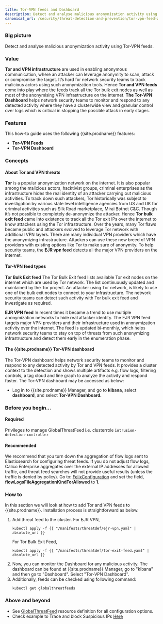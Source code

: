 ```yaml
---
title: Tor-VPN feeds and Dashboard 
description: Detect and analyse malicious anonymization activity using Tor-VPN feeds.
canonical_url: /security/threat-detection-and-prevention/tor-vpn-feed-and-dashboard
---
```


### Big picture

Detect and analyse malicious anonymization activity using Tor-VPN feeds.

### Value

**Tor and VPN infrastructure** are used in enabling anonymous communication, where an attacker can leverage anonymity to scan, attack or compromise the target. It’s hard for network security teams to track malicious actors using such anonymization tools. Hence **Tor and VPN feeds** come into play where the feeds track all the Tor bulk exit nodes as well as most of the anonymising VPN infrastructure on the internet. **The Tor-VPN Dashboard** helps network security teams to monitor and respond to any detected activity where they have a clusterwide view and granular control over logs which is critical in stopping the possible attack in early stages.

### Features

This how-to guide uses the following {{site.prodname}} features:
- **Tor-VPN Feeds**
- **Tor-VPN Dashboard**

### Concepts

#### About Tor and VPN threats

**Tor** is a popular anonymization network on the internet. It is also popular among the malicious actors, hacktivist groups, criminal enterprises as the infrastructure hides the real identity of an attacker carrying out malicious activities. To track down such attackers, Tor historically was subject to investigation by various state level intelligence agencies from US and UK for criminal activities such as Silk Road marketplace, Mirai Botnet C&C. Though it’s not possible to completely de-anonymize the attacker. Hence **Tor bulk exit feed** came into existence to track all the Tor exit IPs over the internet to know attackers using the Tor infrastructure. 
Over the years, many Tor flaws became public and attackers evolved to leverage Tor network with additional VPN layers. There are many individual VPN providers which have the anonymizing infrastructure. Attackers can use these new breed of VPN providers with existing options like Tor to make sure of anonymity. To help security teams, the **EJR vpn feed** detects all the major VPN providers on the internet.


#### Tor-VPN feed types

**Tor Bulk Exit feed**
The Tor Bulk Exit feed lists available Tor exit nodes on the internet which are used by Tor network. The list continuously updated and maintained by the Tor project. An attacker using Tor network, is likely to use one of the bulk exit nodes to connect to your infrastructure. The network security teams can detect such activity with Tor bulk exit feed and investigate as required.

**EJR VPN feed**
In recent times it became a trend to use multiple anonymization networks to hide real attacker identity. The EJR VPN feed targets major VPN providers and their infrastructure used in anonymization activity over the internet. The feed is updated bi-monthly, which helps network security teams to stay on top of threats from such anonymizing infrastructure and detect them early in the enumeration phase.

#### The {{site.prodname}} Tor-VPN dashboard

The Tor-VPN dashboard helps network security teams to monitor and respond to any detected activity by Tor and VPN feeds. It provides a cluster context to the detection and shows multiple artifacts e.g. flow logs, filtering controls, a tag cloud and line graph to analyze the activity and respond faster.
The Tor-VPN dashboard may be accessed as below: 
* Log in to {{site.prodname}} Manager, and go to **kibana**, select **dashboard**, and select **Tor-VPN Dashboard**.

### Before you begin...

#### Required

Privileges to manage GlobalThreatFeed i.e. clusterrole `intrusion-detection-controller`

#### Recommended

We recommend that you turn down the aggregation of flow logs sent to Elasticsearch for configuring threat feeds. If you do not adjust flow logs, Calico Enterprise aggregates over the external IP addresses for allowed traffic, and threat feed searches will not provide useful results (unless the traffic is denied by policy). Go to: [FelixConfiguration]({{site.baseurl}}/reference/resources/felixconfig) and set the field, **flowLogsFileAggregationKindForAllowed** to **1**.

### How to

In this section we will look at how to add Tor and VPN feeds to {{site.prodname}}. Installation process is straightforward as below.

1. Add threat feed to the cluster.
   For EJR VPN,
   ```shell
   kubectl apply -f {{ "/manifests/threatdef/ejr-vpn.yaml" | absolute_url }}
   ```
   For Tor Bulk Exit Feed,
   ```shell
   kubectl apply -f {{ "/manifests/threatdef/tor-exit-feed.yaml" | absolute_url }}
   ```
2. Now, you can monitor the Dashboard for any malicious activity. The dashboard can be found at {{site.prodname}} Manager, go to "kibana" and then go to "Dashboard". Select "Tor-VPN Dashboard".
3. Additionally, feeds can be checked using following command:
   ```shell
   kubectl get globalthreatfeeds 
   ```

### Above and beyond

* See [GlobalThreatFeed]({{site.baseurl}}/reference/resources/globalthreatfeed) resource definition for all configuration options.
* Check example to Trace and block Suspicious IPs [Here]({{site.baseurl}}/security/threat-detection-and-prevention/suspicious-ips)

